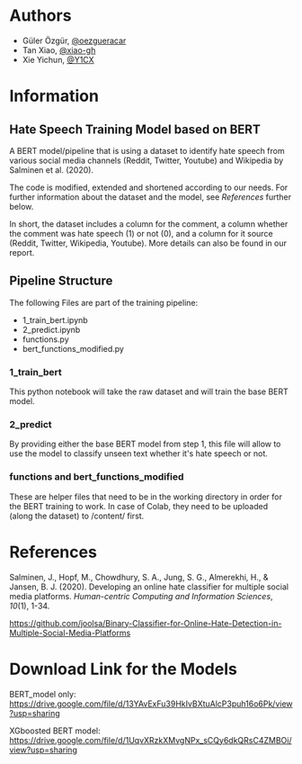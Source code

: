 # Authors

* Güler Özgür, [@oezgueracar](https://github.com/oezgueracar)
* Tan Xiao, [@xiao-gh](https://github.com/xiao-gh)
* Xie Yichun, [@Y1CX](https://github.com/y1cx)

# Information

## Hate Speech Training Model based on BERT

A BERT model/pipeline that is using a dataset to identify hate speech from various social media channels (Reddit, Twitter, Youtube) and Wikipedia by Salminen et al. (2020).

The code is modified, extended and shortened according to our needs. For further information about the dataset and the model, see *References* further below.

In short, the dataset includes a column for the comment, a column whether the comment was hate speech (1) or not (0), and a column for it source (Reddit, Twitter, Wikipedia, Youtube). More details can also be found in our report.

## Pipeline Structure

The following Files are part of the training pipeline:

* 1_train_bert.ipynb
* 2_predict.ipynb
* functions.py
* bert_functions_modified.py

### 1_train_bert

This python notebook will take the raw dataset and will train the base BERT model.

### 2_predict

By providing either the base BERT model from step 1, this file will allow to use the model to classify unseen text whether it's hate speech or not.

### functions and bert_functions_modified

These are helper files that need to be in the working directory in order for the BERT training to work. In case of Colab, they need to be uploaded (along the dataset) to /content/ first.

# References

Salminen, J., Hopf, M., Chowdhury, S. A., Jung, S. G., Almerekhi, H., & Jansen, B. J. (2020). Developing an online hate classifier for multiple social media platforms. *Human-centric Computing and Information Sciences*, *10*(1), 1-34.

https://github.com/joolsa/Binary-Classifier-for-Online-Hate-Detection-in-Multiple-Social-Media-Platforms

# Download Link for the Models

BERT_model only: https://drive.google.com/file/d/13YAvExFu39HkIvBXtuAlcP3puh16o6Pk/view?usp=sharing

XGboosted BERT model: https://drive.google.com/file/d/1UqvXRzkXMvgNPx_sCQy6dkQRsC4ZMBOi/view?usp=sharing

